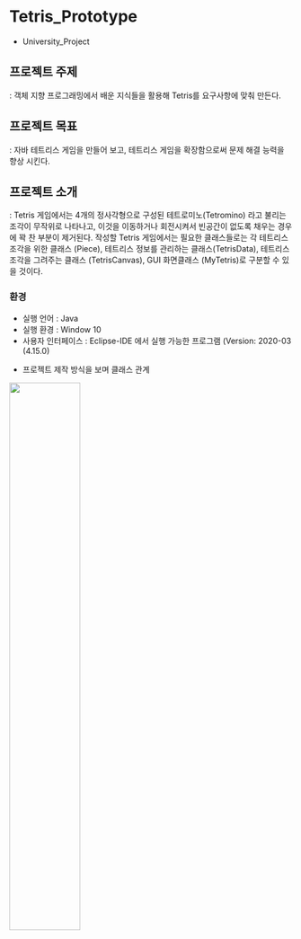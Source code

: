 # Tetris_Prototype

+ University_Project

## 프로젝트 주제
: 객체 지향 프로그래밍에서 배운 지식들을 활용해 Tetris를 요구사항에 맞춰 만든다.

## 프로젝트 목표
: 자바 테트리스 게임을 만들어 보고, 테트리스 게임을 확장함으로써 문제 해결 능력을 향상 시킨다.

## 프로젝트 소개
: Tetris 게임에서는 4개의 정사각형으로 구성된 테트로미노(Tetromino) 라고 불리는 조각이 무작위로 나타나고, 이것을 이동하거나 회전시켜서 빈공간이 없도록 채우는 경우에 꽉 찬 부분이 제거된다. 
작성할 Tetris 게임에서는 필요한 클래스들로는 각 테트리스 조각을 위한 클래스 (Piece), 테트리스 정보를 관리하는 클래스(TetrisData), 테트리스 조각을 그려주는 클래스 (TetrisCanvas), GUI 화면클래스 (MyTetris)로 구분할 수 있을 것이다.

### 환경
- 실행 언어 : Java
- 실행 환경 : Window 10 
- 사용자 인터페이스 : Eclipse-IDE 에서 실행 가능한 프로그램 
			(Version: 2020-03 (4.15.0) 


+ 프로젝트 제작 방식을 보며 클래스 관계 

<img src="https://user-images.githubusercontent.com/65653053/104177234-ca679b00-544b-11eb-93f4-fbf2e8cdd914.png" width="50%"></img>

